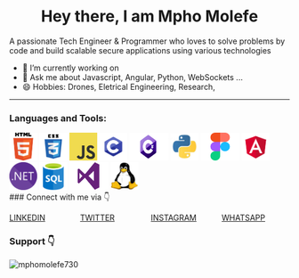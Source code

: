 ### <h1 align="center">Hey there, I am Mpho Molefe</h1>

A passionate Tech Engineer & Programmer who loves to solve problems by code and build scalable secure applications using various technologies

- 🌱 I’m currently working on 
- 💬 Ask me about Javascript, Angular, Python, WebSockets ...
- 😄 Hobbies: Drones, Eletrical Engineering, Research,

---

<h3 align="left">Languages and Tools:</h3>
<div>
	<img height="50" width="50" src="./html.png"/>
	<img height="50" width="50" src="./css3.png"/>
	<img height="50" width="50" src="./javascript.png"/>
	<img height="50" width="50" src="./c.png"/>
	<img height="50" width="70" src="./c(1).png"/>
	<img height="50" width="50" src="./python.jpeg"/>
	<img height="50" width="70" src="./figma.png"/>
	<img height="50" width="50" src="./angular.png"/>
	<img height="50" width="50" src="./dotnet.png"/>
	<img height="50" width="50" src="./sql.png"/>
	<img height="50" width="70" src="./visualStudio.png"/>
	<img height="50" width="50" src="./linux.jpeg"/>
</div>
### Connect with me via 👇
<p style="display: grid; grid-template-columns: repeat(auto-fit, minmax(25px, 1fr));gap: 5px;">
	<a href="https://www.linkedin.com/in/mpho-molefe-a67ab9284/">LINKEDIN</a>
	<a href="https://twitter.com/21pradaofficial">TWITTER</a>
	<a href="https://www.instagram.com/mphomolefe.ww/">INSTAGRAM</a>
	<a href="https://wa.me/message/6GINQM4DJQKXK1">WHATSAPP</a>
</p>


### Support 👇
<p><a href="https://paypal.me/mphomolefe"> <img align="left" src="https://cdn.buymeacoffee.com/buttons/v2/default-yellow.png" height="40" width="210" alt="mphomolefe730" /></a></p>
